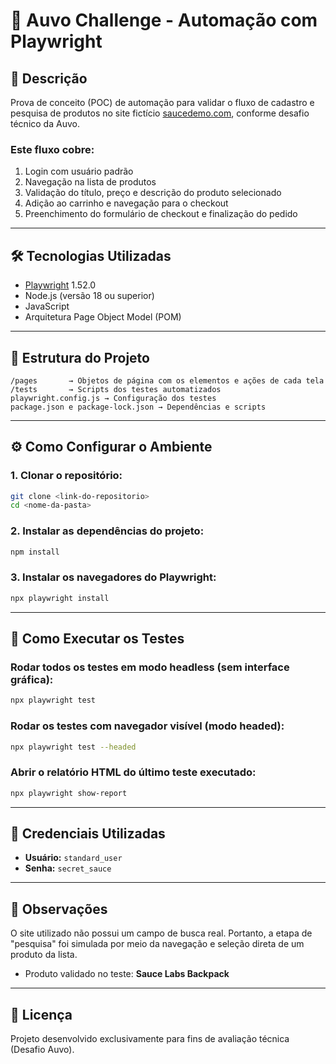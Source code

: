 # 🧪 Auvo Challenge - Automação com Playwright

## 📌 Descrição

Prova de conceito (POC) de automação para validar o fluxo de cadastro e pesquisa de produtos no site fictício [saucedemo.com](https://www.saucedemo.com), conforme desafio técnico da Auvo.

### Este fluxo cobre:

1. Login com usuário padrão  
2. Navegação na lista de produtos  
3. Validação do título, preço e descrição do produto selecionado  
4. Adição ao carrinho e navegação para o checkout  
5. Preenchimento do formulário de checkout e finalização do pedido  

---

## 🛠️ Tecnologias Utilizadas

- [Playwright](https://playwright.dev/) 1.52.0  
- Node.js (versão 18 ou superior)  
- JavaScript  
- Arquitetura Page Object Model (POM)  

---

## 📁 Estrutura do Projeto

```
/pages       → Objetos de página com os elementos e ações de cada tela  
/tests       → Scripts dos testes automatizados  
playwright.config.js → Configuração dos testes  
package.json e package-lock.json → Dependências e scripts  
```

---

## ⚙️ Como Configurar o Ambiente

### 1. Clonar o repositório:

```bash
git clone <link-do-repositorio>
cd <nome-da-pasta>
```

### 2. Instalar as dependências do projeto:

```bash
npm install
```

### 3. Instalar os navegadores do Playwright:

```bash
npx playwright install
```

---

## 🚀 Como Executar os Testes

### Rodar todos os testes em modo headless (sem interface gráfica):

```bash
npx playwright test
```

### Rodar os testes com navegador visível (modo headed):

```bash
npx playwright test --headed
```

### Abrir o relatório HTML do último teste executado:

```bash
npx playwright show-report
```

---

## 🔐 Credenciais Utilizadas

- **Usuário:** `standard_user`  
- **Senha:** `secret_sauce`

---

## 🔎 Observações

O site utilizado não possui um campo de busca real. Portanto, a etapa de "pesquisa" foi simulada por meio da navegação e seleção direta de um produto da lista.

- Produto validado no teste: **Sauce Labs Backpack**

---

## 📄 Licença

Projeto desenvolvido exclusivamente para fins de avaliação técnica (Desafio Auvo).


